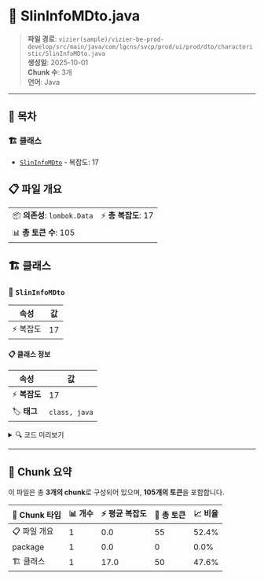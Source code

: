 # 📄 SlinInfoMDto.java

> **파일 경로**: `vizier(sample)/vizier-be-prod-develop/src/main/java/com/lgcns/svcp/prod/ui/prod/dto/characteristic/SlinInfoMDto.java`  
> **생성일**: 2025-10-01  
> **Chunk 수**: 3개  
> **언어**: Java
---

## 📑 목차

### 🏗️ 클래스
- [`SlinInfoMDto`](#class-slininfomdto) - 복잡도: 17

## 📋 파일 개요

| | |
|--|--|
| 📦 **의존성**: `lombok.Data` | ⚡ **총 복잡도**: 17 |
| 📊 **총 토큰 수**: 105 |  |



## 🏗️ 클래스

### <a id="class-slininfomdto"></a>🎯 `SlinInfoMDto`

| 속성 | 값 |
|------|----|
| ⚡ 복잡도 | 17 |



#### 📋 클래스 정보

| 속성 | 값 |
|------|----|
| ⚡ **복잡도** | 17 || 📍 **라인 범위** | 6-6 |
| 🏷️ **태그** | `class, java` |

<details>
<summary>🔍 코드 미리보기</summary>

```java
public class SlinInfoMDto {
	private String prodUuid;
	private String slinInfoCd;
	private String slinInfoNm;
	private String slinDtrbYn;
	private String pdspCd;
	private String slinMintMagt;
	private String unitPflsCd;
	private String slinMgmtUnitCd;
	private String dwIfKdCd;
	private String valdEndDtm;
	private String rgstUsr;
	private String rgstDtm;
	private String updUsr;
	private String updDtm;
	private String type;
}...
```

**Chunk 정보**
- 🆔 **ID**: `32d1f85313cd`
- 📍 **라인**: 6-6
- 📊 **토큰**: 50
- 🏷️ **태그**: `class, java`

</details>

---





## 🧩 Chunk 요약

이 파일은 총 **3개의 chunk**로 구성되어 있으며, **105개의 토큰**을 포함합니다.

| 🧩 Chunk 타입 | 📊 개수 | ⚡ 평균 복잡도 | 📝 총 토큰 | 📈 비율 |
|---------------|--------|-------------|----------|--------|
| 📋 파일 개요 | 1 | 0.0 | 55 | 52.4% |
| package | 1 | 0.0 | 0 | 0.0% |
| 🏗️ 클래스 | 1 | 17.0 | 50 | 47.6% |


